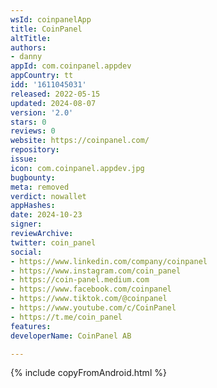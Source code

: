 ```yaml
---
wsId: coinpanelApp
title: CoinPanel
altTitle: 
authors:
- danny
appId: com.coinpanel.appdev
appCountry: tt
idd: '1611045031'
released: 2022-05-15
updated: 2024-08-07
version: '2.0'
stars: 0
reviews: 0
website: https://coinpanel.com/
repository: 
issue: 
icon: com.coinpanel.appdev.jpg
bugbounty: 
meta: removed
verdict: nowallet
appHashes: 
date: 2024-10-23
signer: 
reviewArchive: 
twitter: coin_panel
social:
- https://www.linkedin.com/company/coinpanel
- https://www.instagram.com/coin_panel
- https://coin-panel.medium.com
- https://www.facebook.com/coinpanel
- https://www.tiktok.com/@coinpanel
- https://www.youtube.com/c/CoinPanel
- https://t.me/coin_panel
features: 
developerName: CoinPanel AB

---
```


{% include copyFromAndroid.html %}
